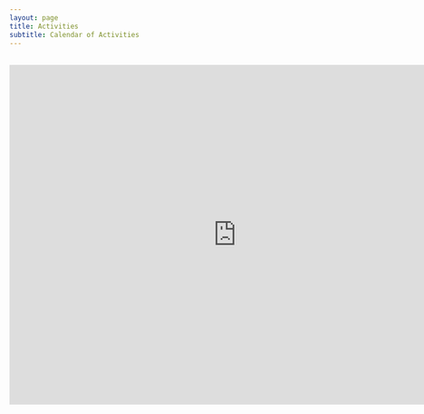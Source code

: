 ```yaml
---
layout: page
title: Activities
subtitle: Calendar of Activities
---
```


<!-- # Calendar of Activities -->
<br>
<iframe src="https://calendar.google.com/calendar/embed?height=600&wkst=1&ctz=Asia%2FManila&bgcolor=%23ffffff&src=ZWM3MTBmMWQyYWE5MGFhMzMzZmEyNmVjMzRmNmY2NmM5MjJkNjUwZjRiMTUzZDc1YWQ0Y2JlMzUzMzI3MzIwNUBncm91cC5jYWxlbmRhci5nb29nbGUuY29t&src=Y2xhc3Nyb29tMTA4NjgyMTc3OTk0Njg1MTAyNDIxQGdyb3VwLmNhbGVuZGFyLmdvb2dsZS5jb20&src=Y2xhc3Nyb29tMTA0MzQzMjQ5NjgzNTYyNjg5MDA4QGdyb3VwLmNhbGVuZGFyLmdvb2dsZS5jb20&src=Y2xhc3Nyb29tMTA0NzIyNTI1MTU4MDE5MjAxNjIwQGdyb3VwLmNhbGVuZGFyLmdvb2dsZS5jb20&src=Y2xhc3Nyb29tMTExNjM4NTA3NTI0MzkzMzkyMTMzQGdyb3VwLmNhbGVuZGFyLmdvb2dsZS5jb20&src=Y2xhc3Nyb29tMTEwMDUwNDA4MjA3OTAzODA4MTg2QGdyb3VwLmNhbGVuZGFyLmdvb2dsZS5jb20&src=Y2xhc3Nyb29tMTA4NjY2ODQ5NjczMTQ5MjU5MjU2QGdyb3VwLmNhbGVuZGFyLmdvb2dsZS5jb20&src=Y2xhc3Nyb29tMTA1MDgzMzkzODU3NTUyMzk4NzM4QGdyb3VwLmNhbGVuZGFyLmdvb2dsZS5jb20&src=Y2xhc3Nyb29tMTA4NjM2MDU3MzU5MjY4NTU5NTg3QGdyb3VwLmNhbGVuZGFyLmdvb2dsZS5jb20&src=Y2xhc3Nyb29tMTAxNzU3MzgyMDM3Mjc5ODQ3NzI5QGdyb3VwLmNhbGVuZGFyLmdvb2dsZS5jb20&src=Y2xhc3Nyb29tMTA0MDA2MjMxNTQ3MTM2ODY5NDU2QGdyb3VwLmNhbGVuZGFyLmdvb2dsZS5jb20&src=Y2xhc3Nyb29tMTA1MjQ1NjA1NDQ3NDA2MTE1MzY2QGdyb3VwLmNhbGVuZGFyLmdvb2dsZS5jb20&src=Y2xhc3Nyb29tMTA1NzE4NTI4NDY5NTM5ODQxMjA0QGdyb3VwLmNhbGVuZGFyLmdvb2dsZS5jb20&src=Y2xhc3Nyb29tMTA5ODQzNTM2NDc1NDI4OTk1Mzc2QGdyb3VwLmNhbGVuZGFyLmdvb2dsZS5jb20&src=Y2xhc3Nyb29tMTAxNzUxMDg4MDAyMjczNjAzODMxQGdyb3VwLmNhbGVuZGFyLmdvb2dsZS5jb20&src=Y2xhc3Nyb29tMTA5NjAzMjYxODcwMTE4MjI5OTU5QGdyb3VwLmNhbGVuZGFyLmdvb2dsZS5jb20&src=Y2xhc3Nyb29tMTE2ODA5NjI1ODA5NzE5MjE3ODc0QGdyb3VwLmNhbGVuZGFyLmdvb2dsZS5jb20&src=Y2xhc3Nyb29tMTA4OTUyODk1NDcxMDIwNDA3NDI4QGdyb3VwLmNhbGVuZGFyLmdvb2dsZS5jb20&src=Y2xhc3Nyb29tMTE4MDkyNTIxODcwMTMyNTU2NTIzQGdyb3VwLmNhbGVuZGFyLmdvb2dsZS5jb20&src=Y2xhc3Nyb29tMTE4MDQxNTMzMjIyMjQ0NjM0MjY5QGdyb3VwLmNhbGVuZGFyLmdvb2dsZS5jb20&src=Y2xhc3Nyb29tMTA3ODAwNzQ0MTI1Nzk5OTcxODUwQGdyb3VwLmNhbGVuZGFyLmdvb2dsZS5jb20&src=Y2xhc3Nyb29tMTA1OTc1NDQ4MDU4OTc5NDg2NjkwQGdyb3VwLmNhbGVuZGFyLmdvb2dsZS5jb20&src=Y2xhc3Nyb29tMTAxODc2Njc2OTk3NDYxMDE3MjAwQGdyb3VwLmNhbGVuZGFyLmdvb2dsZS5jb20&src=Y2xhc3Nyb29tMTE0ODA0MTgyOTQ1MjIwMTA5OTA3QGdyb3VwLmNhbGVuZGFyLmdvb2dsZS5jb20&src=Y2xhc3Nyb29tMTAzNDY2NTk3NDQ5MjMyMDM3MjYzQGdyb3VwLmNhbGVuZGFyLmdvb2dsZS5jb20&color=%239E69AF&color=%230047a8&color=%230047a8&color=%230047a8&color=%230047a8&color=%23007b83&color=%23007b83&color=%23007b83&color=%23c26401&color=%230047a8&color=%230047a8&color=%23202124&color=%23c26401&color=%23007b83&color=%23202124&color=%23202124&color=%230047a8&color=%23137333&color=%230047a8&color=%230047a8&color=%23137333&color=%23202124&color=%23c26401&color=%230047a8&color=%23007b83" style="border-width:0" width="800" height="600" frameborder="0" scrolling="no"></iframe>